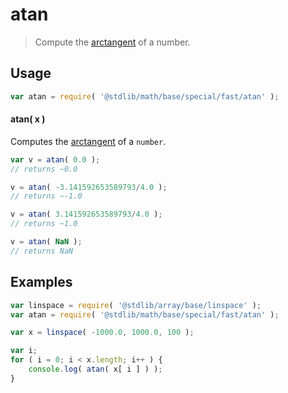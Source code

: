<!--

@license Apache-2.0

Copyright (c) 2018 The Stdlib Authors.

Licensed under the Apache License, Version 2.0 (the "License");
you may not use this file except in compliance with the License.
You may obtain a copy of the License at

   http://www.apache.org/licenses/LICENSE-2.0

Unless required by applicable law or agreed to in writing, software
distributed under the License is distributed on an "AS IS" BASIS,
WITHOUT WARRANTIES OR CONDITIONS OF ANY KIND, either express or implied.
See the License for the specific language governing permissions and
limitations under the License.

-->

# atan

> Compute the [arctangent][arctangent] of a number.

<section class="usage">

## Usage

<!-- run-disable -->

```javascript
var atan = require( '@stdlib/math/base/special/fast/atan' );
```

#### atan( x )

Computes the [arctangent][arctangent] of a `number`.

<!-- run-disable -->

```javascript
var v = atan( 0.0 );
// returns ~0.0

v = atan( -3.141592653589793/4.0 );
// returns ~-1.0

v = atan( 3.141592653589793/4.0 );
// returns ~1.0

v = atan( NaN );
// returns NaN
```

</section>

<!-- /.usage -->

<section class="examples">

## Examples

<!-- run-disable -->

<!-- eslint no-undef: "error" -->

```javascript
var linspace = require( '@stdlib/array/base/linspace' );
var atan = require( '@stdlib/math/base/special/fast/atan' );

var x = linspace( -1000.0, 1000.0, 100 );

var i;
for ( i = 0; i < x.length; i++ ) {
    console.log( atan( x[ i ] ) );
}
```

</section>

<!-- /.examples -->

<!-- Section for related `stdlib` packages. Do not manually edit this section, as it is automatically populated. -->

<section class="related">

</section>

<!-- /.related -->

<!-- Section for all links. Make sure to keep an empty line after the `section` element and another before the `/section` close. -->

<section class="links">

[arctangent]: https://en.wikipedia.org/wiki/Inverse_trigonometric_functions

</section>

<!-- /.links -->
